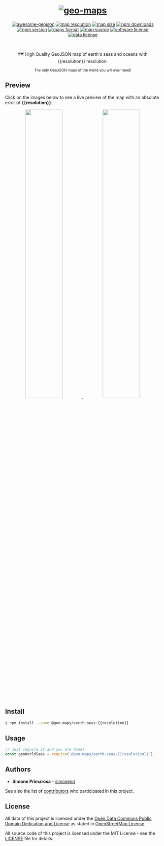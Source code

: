 <h1 align="center">
  <a href="https://github.com/simonepri/geo-maps"><img src="https://raw.githubusercontent.com/simonepri/geo-maps/next/media/geo-maps.jpg" alt="geo-maps" /></a>
</h1>
<p align="center">
  <a href="https://github.com/tmcw/awesome-geojson"><img src="https://awesome.re/mentioned-badge.svg" alt="awesome-geojson" /></a>
  <a href="https://github.com/simonepri/geo-maps#earth-seas"><img src="https://img.shields.io/badge/resolution-{{resolution}}-f1c40f.svg" alt="map resolution" /></a>
  <a href="https://github.com/simonepri/geo-maps#earth-seas"><img src="http://img.badgesize.io/https://unpkg.com/@geo-maps/earth-seas-{{resolution}}/map.geo.json" alt="map size" /></a>
  <a href="https://www.npmjs.com/package/@geo-maps/earth-seas-{{resolution}}"><img src="https://img.shields.io/npm/dm/@geo-maps/earth-seas-{{resolution}}.svg" alt="npm downloads" /></a>
  <a href="https://www.npmjs.com/package/@geo-maps/earth-seas-{{resolution}}"><img src="https://img.shields.io/npm/v/@geo-maps/earth-seas-{{resolution}}.svg" alt="npm version" /></a>
  <a href="http://geojson.org/"><img src="https://img.shields.io/badge/format-GeoJSON-e67e22.svg" alt="maps format" /></a>
  <a href="http://www.openstreetmap.org/"><img src="https://img.shields.io/badge/source-OSM-2ecc71.svg" alt="map source" /></a>
  <a href="LICENSE"><img src="https://img.shields.io/github/license/simonepri/geo-maps.svg" alt="software license" /></a>
  <a href="https://opendatacommons.org/licenses/odbl/1.0/"><img src="https://img.shields.io/badge/license-ODbL-2980b9.svg" alt="data license" /></a>
</p>
<br />
<p align="center">
  🗺 High Quality GeoJSON map of earth's seas and oceans with {{resolution}} resolution.
</p>
<p align="center">
  <sub>
    The only GeoJSON maps of the world you will ever need!
  </sub>
</p>

## Preview
Click on the images below to see a live preview of the map with an absolute error
of **{{resolution}}**.  

<p align="center">
  <a alt="World Boundaries" href="http://mapshaper.org/?files=https://unpkg.com/@geo-maps/earth-seas-{{resolution}}/map.geo.json">
    <img src="https://raw.githubusercontent.com/simonepri/geo-maps/next/media/geo-maps-earth-seas-shape.png" width ="49%"/>
  </a>
  <a alt="World Boundaries" href="http://geojson.io/#data=data:text/x-url,https://unpkg.com/@geo-maps/earth-seas-{{resolution}}/map.geo.json">
    <img src="https://raw.githubusercontent.com/simonepri/geo-maps/next/media/geo-maps-earth-seas-hover.png" width ="49%"/>
  </a>
</p>

## Install
```bash
$ npm install --save @geo-maps/earth-seas-{{resolution}}
```

## Usage
```javascript
// Just require it and you are done!
const geoWorldSeas = require('@geo-maps/earth-seas-{{resolution}}');
```

## Authors
* **Simone Primarosa** - [simonepri](https://github.com/simonepri)

See also the list of [contributors](https://github.com/simonepri/geo-maps/contributors) who participated in this project.

## License
All data of this project is licensed under the [Open Data Commons Public Domain Dedication and License](https://opendatacommons.org/licenses/odbl/1.0/) as stated in [OpenStreetMap License](http://www.openstreetmap.org/copyright)

All source code of this project is licensed under the MIT License - see the [LICENSE](LICENSE) file for details.
